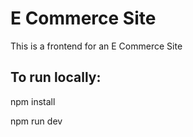 # E Commerce Site

This is a frontend for an E Commerce Site

## To run locally:
npm install

npm run dev 

